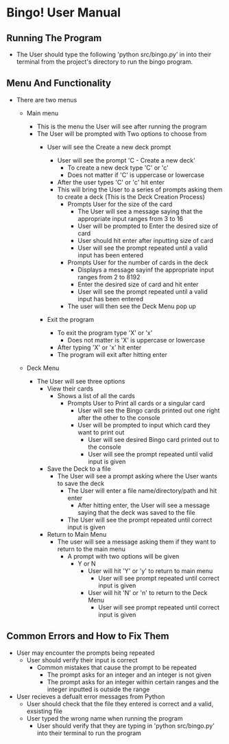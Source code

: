 # Bingo! User Manual  	         	  

## Running The Program

*   The User should type the following 'python src/bingo.py' in into their terminal from the project's directory to run the bingo program.


## Menu And Functionality

*   There are two menus

    *   Main menu
        *   This is the menu the User will see after running the program
        *   The User will be prompted with Two options to choose from
            *   User will see the Create a new deck prompt
                *   User will see the prompt 'C - Create a new deck'
                    *   To create a new deck type 'C' or 'c'
                    *   Does not matter if 'C' is uppercase or lowercase
                *   After the user types 'C' or 'c' hit enter
                *   This will bring the User to a series of prompts asking them to create a deck (This is the Deck Creation Process)
                    *   Prompts User for the size of the card
                        *   The User will see a message saying that the appropriate input ranges from 3 to 16
                        *   User will be prompted to Enter the desired size of card
                        *   User should hit enter after inputting size of card
                        *   User will see the prompt repeated until a valid input has been entered
                    *   Prompts User for the number of cards in the deck
                        *   Displays a message sayinf the appropriate input ranges from 2 to 8192
                        *   Enter the desired size of card and hit enter
                        *   User will see the prompt repeated until a valid input has been entered
                    *   The user will then see the Deck Menu pop up

            *   Exit the program
                *   To exit the program type 'X' or 'x'
                    *   Does not matter is 'X' is uppercase or lowercase
                *   After typing 'X' or 'x' hit enter
                *   The program will exit after hitting enter

    *   Deck Menu
        *   The User will see three options
            *   View their cards
                *   Shows a list of all the cards
                    *   Prompts User to Print all cards or a singular card
                        *   User will see the Bingo cards printed out one right after the other to the console
                        *   User will be prompted to input which card they want to print out
                            *   User will see desired Bingo card printed out to the console
                            *   User will see the prompt repeated until valid input is given
            *   Save the Deck to a file
                *   The User will see a prompt asking where the User wants to save the deck
                    *   The User will enter a file name/directory/path and hit enter
                        *   After hitting enter, the User will see a message saying that the deck was saved to the file
                    *   The User will see the prompt repeated until correct input is given
            *   Return to Main Menu
                *   The user will see a message asking them if they want to return to the main menu
                    *   A prompt with two options will be given
                        *   Y or N
                            *   User will hit 'Y' or 'y' to return to main menu
                                *   User will see prompt repeated until correct input is given
                            *   User will hit 'N' or 'n' to return to the Deck Menu
                                *   User will see prompt repeated until correct input is given


## Common Errors and How to Fix Them
*   User may encounter the prompts being repeated 
    *   User should verify their input is correct
        *   Common mistakes that cause the prompt to be repeated
            *   The prompt asks for an integer and an integer is not given
            *   The prompt asks for an integer within certain ranges and the integer inputted is outside the range
*   User recieves a defualt error messages from Python
    *   User should check that the file they entered is correct and a valid, exsisting file
    *   User typed the wrong name when running the program
        *   User should verify that they are typing in 'python src/bingo.py' into their terminal to run the program


